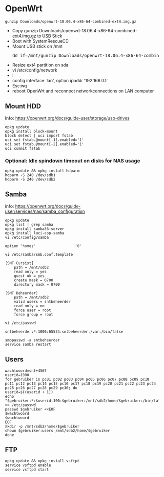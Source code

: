 # OpenWrt
    gunzip Downloads/openwrt-18.06.4-x86-64-combined-ext4.img.gz
* Copy gunzip Downloads/openwrt-18.06.4-x86-64-combined-ext4.img.gz to USB Stick
* Boot with SystemRescueCD
* Mount USB stick on /mnt
    <pre>dd if=/mnt/gunzip Downloads/openwrt-18.06.4-x86-64-combined-ext4.img.gz of=/dev/sda bs=1M</pre>
* Resize ext4 partition on sda
* vi /etc/config/network
* i
* config interface 'lan', option ipaddr '192.168.0.1'
* Esc:wq
* reboot OpenWrt and reconnect networkconnections on LAN computer
## Mount HDD
Info: https://openwrt.org/docs/guide-user/storage/usb-drives

    opkg update
    opkg install block-mount
    block detect | uci import fstab
    uci set fstab.@mount[-1].enabled='1'
    uci set fstab.@mount[-2].enabled='1'
    uci commit fstab
### Optional: Idle spindown timeout on disks for NAS usage
    opkg update && opkg install hdparm
    hdparm -S 240 /dev/sdb1
    hdparm -S 240 /dev/sdb2
## Samba
info: https://openwrt.org/docs/guide-user/services/nas/samba_configuration

    opkg update
    opkg list | grep samba
    opkg install samba36-server
    opkg install luci-app-samba
    vi /etc/config/samba
    
    option 'homes'                  '0'

    vi /etc/samba/smb.conf.template
    
    [SNT Cursist]                       
        path = /mnt/sdb2                      
        read only = yes           
        guest ok = yes              
        create mask = 0700                    
        directory mask = 0700     
                                  
    [SNT Beheerder]                               
        path = /mnt/sdb2                      
        valid users = sntbeheerder
        read only = no            
        force user = root 
        force group = root   
    
    vi /etc/passwd
    
    sntbeheerder:*:1000:65534:sntbeheerder:/var:/bin/false
    
    smbpasswd -a sntbeheerder
    service samba restart
## Users
    wachtwoord=snt+4567
    userid=1000
    for gebruiker in pc01 pc02 pc03 pc04 pc05 pc06 pc07 pc08 pc09 pc10 pc11 pc12 pc13 pc14 pc15 pc16 pc17 pc18 pc19 pc20 pc21 pc22 pc23 pc24 pc25 pc26 pc27 pc28 pc29 pc30; do
    userid=$((userid + 1))
    echo "$gebruiker:*:$userid:100:$gebruiker:/mnt/sdb2/home/$gebruiker:/bin/false" >> /etc/passwd
    passwd $gebruiker <<EOF
    $wachtwoord
    $wachtwoord
    EOF
    mkdir -p /mnt/sdb2/home/$gebruiker
    chown $gebruiker:users /mnt/sdb2/home/$gebruiker
    done
## FTP
    opkg update && opkg install vsftpd
    service vsftpd enable
    service vsftpd start
